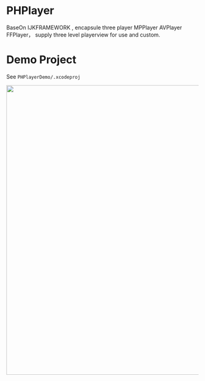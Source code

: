 # PHPlayer

BaseOn IJKFRAMEWORK ,   encapsule three player MPPlayer AVPlayer FFPlayer， supply three level playerview for use and custom.

Demo Project
==============
See `PHPlayerDemo/.xcodeproj`

<img src="https://raw.github.com/HeterPu/PHPlayer/master/Screenshots/1.PNG" width="760"><br/>
